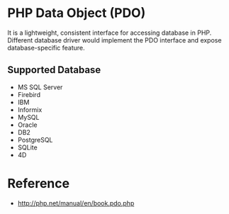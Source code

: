 # PHP Data Object (PDO)
It is a lightweight, consistent interface for accessing database in PHP. Different database driver would implement the PDO interface and expose database-specific feature.

## Supported Database
* MS SQL Server
* Firebird
* IBM
* Informix
* MySQL
* Oracle
* DB2
* PostgreSQL
* SQLite
* 4D

# Reference
* http://php.net/manual/en/book.pdo.php